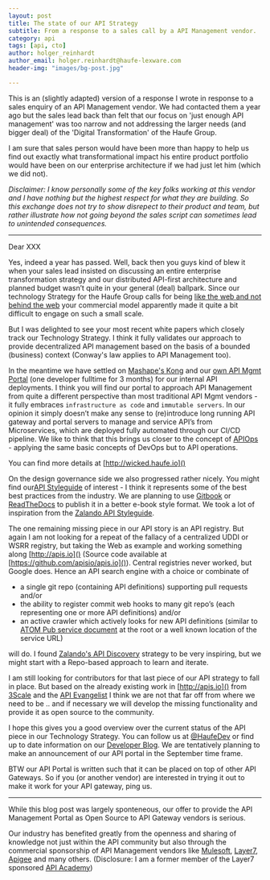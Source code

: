 ```yaml
---
layout: post
title: The state of our API Strategy
subtitle: From a response to a sales call by a API Management vendor.
category: api
tags: [api, cto]
author: holger_reinhardt
author_email: holger.reinhardt@haufe-lexware.com 
header-img: "images/bg-post.jpg"

---
```


This is an (slightly adapted) version of a response I wrote in response to a sales enquiry of an API Management vendor. We had contacted them a year ago but the sales lead back than felt that our focus on 'just enough API management' was too narrow and not addressing the larger needs (and bigger deal) of the 'Digital Transformation' of the Haufe Group.

I am sure that sales person would have been more than happy to help us find out exactly what transformational impact his entire product portfolio would have been on our enterprise architecture if we had just let him (which we did not).

*Disclaimer: I know personally some of the key folks working at this vendor and I have nothing but the highest respect for what they are building. So this exchange does not try to show disrepect to their product and team, but rather illustrate how not going beyond the sales script can sometimes lead to unintended consequences.*

---

Dear XXX

Yes, indeed a year has passed. Well, back then you guys kind of blew it when your sales lead insisted on discussing an entire enterprise transformation strategy and our distributed API-first architecture and planned budget wasn’t quite in your general (deal) ballpark. Since our technology Strategy for the Haufe Group calls for being [like the web and not behind the web](http://martinfowler.com/articles/microservices.html) your commercial model apparently made it quite a bit difficult to engage on such a small scale.

But I was delighted to see your most recent white papers which closely track our Technology Strategy. I think it fully validates our approach to provide decentralized API management based on the basis of a bounded (business) context (Conway's law applies to API Management too).

In the meantime we have settled on [Mashape's Kong](https://github.com/Mashape/kong) and our [own API Mgmt Portal](http://wicked.haufe.io) (one developer fulltime for 3 months) for our internal API deployments. I think you will find our portal to approach API Management from quite a different perspective than most traditional API Mgmt vendors - it fully embraces `infrastructure as code` and `immutable servers`. In our opinion it simply doesn’t make any sense to (re)introduce long running API gateway and portal servers to manage and service API’s from Microservices, which are deployed fully automated through our CI/CD pipeline. We like to think that this brings us closer to the concept of [APIOps](http://www.slideshare.net/jmusser/why-api-ops-is-the-next-wave-of-devops-62440606) - applying the same basic concepts of DevOps but to API operations.

You can find more details at [http://wicked.haufe.io]()

On the design governance side we also progressed rather nicely.  You might find our[API Styleguide](https://github.com/Haufe-Lexware/api-style-guide) of interest - I think it represents some of the best best practices from the industry. We are planning to use [Gitbook](https://www.gitbook.com) or [ReadTheDocs](https://readthedocs.org) to publish it in a better e-book style format. We took a lot of inspiration from the [Zalando API Styleguide](http://zalando.github.io/restful-api-guidelines/).

The one remaining missing piece in our API story is an API registry. But again I am not looking for a repeat of the fallacy of a centralized UDDI or WSRR registry, but taking the Web as example and working something along [http://apis.io]() (Source code available at [https://github.com/apisio/apis.io]()). Central registries never worked, but Google does. Hence an API search engine with a choice or combinate of

 * a single git repo (containing API definitions) supporting pull requests and/or
 * the ability to register commit web hooks to many git repo’s (each representing one or more API definitions) and/or 
 * an active crawler which actively looks for new API definitions (similar to [ATOM Pub service document](http://bitworking.org/projects/atom/rfc5023.html#find-collections) at the root or a well known location of the service URL)

will do. I found [Zalando's API Discovery](http://zalando.github.io/restful-api-guidelines/api-discovery/ApiDiscovery.html) strategy to be very inspiring, but we might start with a Repo-based approach to learn and iterate.

I am still looking for contributors for that last piece of our API strategy to fall in place. But based on the already existing work in [http://apis.io]() from [3Scale](https://www.3scale.net) and the [API Evangelist](http://apievangelist.com) I think we are not that far off from where we need to be .. and if necessary we will develop the missing functionality and provide it as open source to the community.

I hope this gives you a good overview over the current status of the API piece in our Technology Strategy. You can follow us at [@HaufeDev](https://twitter.com/haufedev) or find up to date information on our [Developer Blog](http://dev.haufe-lexware.com). We are tentatively planning to make an announcement of our API portal in the September time frame. 

BTW our API Portal is written such that it can be placed on top of other API Gateways. So if you (or another vendor) are interested in trying it out to make it work for your API gateway, ping us.

---

While this blog post was largely sponteneous, our offer to provide the API Management Portal as Open Source to API Gateway vendors is serious. 

Our industry has benefited greatly from the openness and sharing of knowledge not just within the API community but also through the commercial sponsorship of API Management vendors like [Mulesoft](https://www.mulesoft.com), [Layer7](http://www.ca.com/us/products/api-management.html), [Apigee](http://apigee.com) and many others. (Disclosure: I am a former member of the Layer7 sponsored [API Academy](http://www.apiacademy.co))
